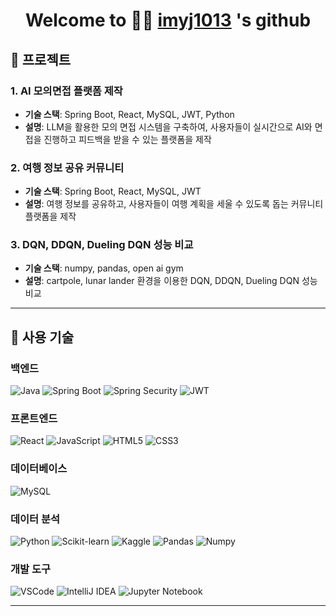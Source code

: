 # <div align="center"> Welcome to 👨‍💻 **[imyj1013](https://github.com/imyj1013)** 's github</div>


## 📝 프로젝트

### 1. AI 모의면접 플랫폼 제작
- **기술 스택**: Spring Boot, React, MySQL, JWT, Python
- **설명**: LLM을 활용한 모의 면접 시스템을 구축하여, 사용자들이 실시간으로 AI와 면접을 진행하고 피드백을 받을 수 있는 플랫폼을 제작

### 2. 여행 정보 공유 커뮤니티
- **기술 스택**: Spring Boot, React, MySQL, JWT
- **설명**: 여행 정보를 공유하고, 사용자들이 여행 계획을 세울 수 있도록 돕는 커뮤니티 플랫폼을 제작

### 3. DQN, DDQN, Dueling DQN 성능 비교
- **기술 스택**: numpy, pandas, open ai gym
- **설명**: cartpole, lunar lander 환경을 이용한 DQN, DDQN, Dueling DQN 성능 비교

---

## 🔧 사용 기술

### 백엔드
![Java](https://img.shields.io/badge/Java-007396?style=flat&logo=java&logoColor=white)
![Spring Boot](https://img.shields.io/badge/Spring%20Boot-6DB33F?style=flat&logo=springboot&logoColor=white)
![Spring Security](https://img.shields.io/badge/Spring%20Security-6DB33F?style=flat&logo=springsecurity&logoColor=white)
![JWT](https://img.shields.io/badge/JWT-000000?style=flat&logo=json-web-tokens&logoColor=white)

### 프론트엔드
![React](https://img.shields.io/badge/React-61DAFB?style=flat&logo=react&logoColor=black)
![JavaScript](https://img.shields.io/badge/JavaScript-F7DF1E?style=flat&logo=javascript&logoColor=black)
![HTML5](https://img.shields.io/badge/HTML5-E34F26?style=flat&logo=html5&logoColor=white)
![CSS3](https://img.shields.io/badge/CSS3-1572B6?style=flat&logo=css3&logoColor=white)

### 데이터베이스
![MySQL](https://img.shields.io/badge/MySQL-00758F?style=flat&logo=mysql&logoColor=white)

### 데이터 분석
![Python](https://img.shields.io/badge/Python-3776AB?style=flat&logo=python&logoColor=white)
![Scikit-learn](https://img.shields.io/badge/Scikit--learn-F7931E?style=flat&logo=scikit-learn&logoColor=white)
![Kaggle](https://img.shields.io/badge/Kaggle-20BEFF?style=flat&logo=kaggle&logoColor=white)
![Pandas](https://img.shields.io/badge/Pandas-150458?style=flat&logo=pandas&logoColor=white)
![Numpy](https://img.shields.io/badge/Numpy-013243?style=flat&logo=numpy&logoColor=white)

### 개발 도구
![VSCode](https://img.shields.io/badge/VS%20Code-007ACC?style=flat&logo=visualstudiocode&logoColor=white)
![IntelliJ IDEA](https://img.shields.io/badge/IntelliJ%20IDEA-000000?style=flat&logo=intellijidea&logoColor=white)
![Jupyter Notebook](https://img.shields.io/badge/Jupyter%20Notebook-F37626?style=flat&logo=jupyter&logoColor=white)

---
